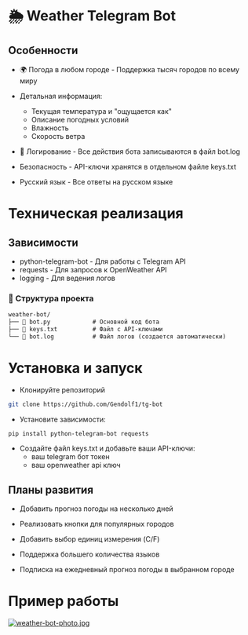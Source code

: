 # 🌦️ Weather Telegram Bot

## Особенности
 - 🌍 Погода в любом городе - Поддержка тысяч городов по всему миру
 - Детальная информация:
   - Текущая температура и "ощущается как"
   - Описание погодных условий
   - Влажность
   - Скорость ветра

 - 📝 Логирование - Все действия бота записываются в файл bot.log
 - Безопасность - API-ключи хранятся в отдельном файле keys.txt
 - Русский язык - Все ответы на русском языке
 # Техническая реализация
  ## Зависимости
 - python-telegram-bot - Для работы с Telegram API
 - requests - Для запросов к OpenWeather API
 - logging - Для ведения логов
 ### 📁 Структура проекта
```markdown
weather-bot/
├── 📜 bot.py            # Основной код бота
├── 🔑 keys.txt          # Файл с API-ключами
└── 📜 bot.log           # Файл логов (создается автоматически)
```
 # Установка и запуск
  - Клонируйте репозиторий
```bash
git clone https://github.com/Gendolf1/tg-bot
```
 - Установите зависимости:
```sh
pip install python-telegram-bot requests
```
 - Создайте файл keys.txt и добавьте ваши API-ключи:
    - ваш telegram бот токен
    - ваш openweather api ключ
   
## Планы развития
 - Добавить прогноз погоды на несколько дней

 - Реализовать кнопки для популярных городов

 - Добавить выбор единиц измерения (C/F)

 - Поддержка большего количества языков
 - Подписка на ежедневный прогноз погоды в выбранном городе
# Пример работы
[![weather-bot-photo.jpg](https://i.postimg.cc/xTn2rDzT/weather-bot-photo.jpg)](https://postimg.cc/vDqj9Khp)
